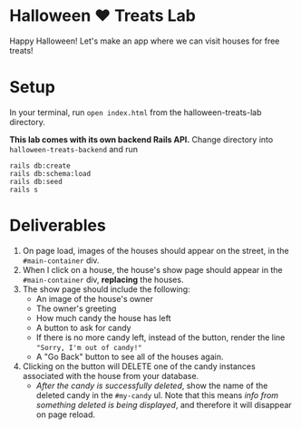 # Halloween ♥︎ Treats Lab
Happy Halloween! Let's make an app where we can visit houses for free treats!

# Setup
In your terminal, run `open index.html` from the halloween-treats-lab directory.

**This lab comes with its own backend Rails API.** Change directory into `halloween-treats-backend` and run
```
rails db:create
rails db:schema:load
rails db:seed
rails s
```

# Deliverables
1. On page load, images of the houses should appear on the street, in the `#main-container` div.
2. When I click on a house, the house's show page should appear in the `#main-container` div, **replacing** the houses.
3. The show page should include the following:
    - An image of the house's owner
    - The owner's greeting
    - How much candy the house has left
    - A button to ask for candy
    - If there is no more candy left, instead of the button, render the line `"Sorry, I'm out of candy!"`
    - A "Go Back" button to see all of the houses again.
4. Clicking on the button will DELETE one of the candy instances associated with the house from your database.
    - *After the candy is successfully deleted*, show the name of the deleted candy in the `#my-candy` ul. Note that this means *info from something deleted is being displayed*, and therefore it will disappear on page reload. 
